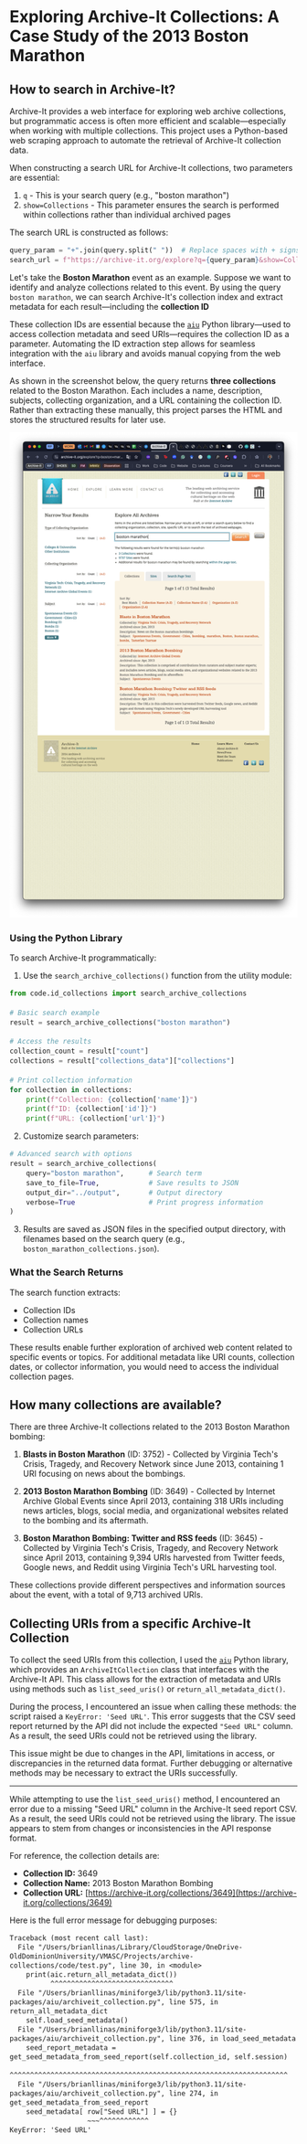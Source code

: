 # Exploring Archive-It Collections: A Case Study of the 2013 Boston Marathon

## How to search in Archive-It?

Archive-It provides a web interface for exploring web archive collections, but programmatic access is often more efficient and scalable—especially when working with multiple collections. This project uses a Python-based web scraping approach to automate the retrieval of Archive-It collection data.

When constructing a search URL for Archive-It collections, two parameters are essential:
1. `q` - This is your search query (e.g., "boston marathon")
2. `show=Collections` - This parameter ensures the search is performed within collections rather than individual archived pages

The search URL is constructed as follows:
```python
query_param = "+".join(query.split(" "))  # Replace spaces with + signs
search_url = f"https://archive-it.org/explore?q={query_param}&show=Collections"
```

Let's take the **Boston Marathon** event as an example. Suppose we want to identify and analyze collections related to this event. By using the query `boston marathon`, we can search Archive-It's collection index and extract metadata for each result—including the **collection ID**

These collection IDs are essential because the [`aiu`](https://github.com/oduwsdl/aiu) Python library—used to access collection metadata and seed URIs—requires the collection ID as a parameter. Automating the ID extraction step allows for seamless integration with the `aiu` library and avoids manual copying from the web interface.

As shown in the screenshot below, the query returns **three collections** related to the Boston Marathon. Each includes a name, description, subjects, collecting organization, and a URL containing the collection ID. Rather than extracting these manually, this project parses the HTML and stores the structured results for later use.

![Boston Marathon search results](image/boston-marathon-searching.png)

### Using the Python Library

To search Archive-It programmatically:

1. Use the `search_archive_collections()` function from the utility module:

```python
from code.id_collections import search_archive_collections

# Basic search example
result = search_archive_collections("boston marathon")

# Access the results
collection_count = result["count"]
collections = result["collections_data"]["collections"]

# Print collection information
for collection in collections:
    print(f"Collection: {collection['name']}")
    print(f"ID: {collection['id']}")
    print(f"URL: {collection['url']}")
```

2. Customize search parameters:

```python
# Advanced search with options
result = search_archive_collections(
    query="boston marathon",      # Search term
    save_to_file=True,            # Save results to JSON
    output_dir="../output",       # Output directory
    verbose=True                  # Print progress information
)
```

3. Results are saved as JSON files in the specified output directory, with filenames based on the search query (e.g., `boston_marathon_collections.json`).

### What the Search Returns

The search function extracts:
- Collection IDs
- Collection names
- Collection URLs

These results enable further exploration of archived web content related to specific events or topics. For additional metadata like URI counts, collection dates, or collector information, you would need to access the individual collection pages.


## How many collections are available?
There are three Archive-It collections related to the 2013 Boston Marathon bombing:

1. **Blasts in Boston Marathon** (ID: 3752) - Collected by Virginia Tech's Crisis, Tragedy, and Recovery Network since June 2013, containing 1 URI focusing on news about the bombings.

2. **2013 Boston Marathon Bombing** (ID: 3649) - Collected by Internet Archive Global Events since April 2013, containing 318 URIs including news articles, blogs, social media, and organizational websites related to the bombing and its aftermath.

3. **Boston Marathon Bombing: Twitter and RSS feeds** (ID: 3645) - Collected by Virginia Tech's Crisis, Tragedy, and Recovery Network since April 2013, containing 9,394 URIs harvested from Twitter feeds, Google news, and Reddit using Virginia Tech's URL harvesting tool.

These collections provide different perspectives and information sources about the event, with a total of 9,713 archived URIs.

## Collecting URIs from a specific Archive-It Collection

To collect the seed URIs from this collection, I used the [`aiu`](https://github.com/oduwsdl/aiu) Python library, which provides an `ArchiveItCollection` class that interfaces with the Archive-It API. This class allows for the extraction of metadata and URIs using methods such as `list_seed_uris()` or `return_all_metadata_dict()`.

During the process, I encountered an issue when calling these methods: the script raised a `KeyError: 'Seed URL'`. This error suggests that the CSV seed report returned by the API did not include the expected `"Seed URL"` column. As a result, the seed URIs could not be retrieved using the library.

This issue might be due to changes in the API, limitations in access, or discrepancies in the returned data format. Further debugging or alternative methods may be necessary to extract the URIs successfully.

---

While attempting to use the `list_seed_uris()` method, I encountered an error due to a missing "Seed URL" column in the Archive-It seed report CSV. As a result, the seed URIs could not be retrieved using the library. The issue appears to stem from changes or inconsistencies in the API response format.

For reference, the collection details are:

- **Collection ID:** 3649  
- **Collection Name:** 2013 Boston Marathon Bombing  
- **Collection URL:** [https://archive-it.org/collections/3649](https://archive-it.org/collections/3649)

Here is the full error message for debugging purposes:

```
Traceback (most recent call last):
  File "/Users/brianllinas/Library/CloudStorage/OneDrive-OldDominionUniversity/VMASC/Projects/archive-collections/code/test.py", line 30, in <module>
    print(aic.return_all_metadata_dict())
          ^^^^^^^^^^^^^^^^^^^^^^^^^^^^^^
  File "/Users/brianllinas/miniforge3/lib/python3.11/site-packages/aiu/archiveit_collection.py", line 575, in return_all_metadata_dict
    self.load_seed_metadata()
  File "/Users/brianllinas/miniforge3/lib/python3.11/site-packages/aiu/archiveit_collection.py", line 376, in load_seed_metadata
    seed_report_metadata = get_seed_metadata_from_seed_report(self.collection_id, self.session)
                           ^^^^^^^^^^^^^^^^^^^^^^^^^^^^^^^^^^^^^^^^^^^^^^^^^^^^^^^^^^^^^^^^^^^^
  File "/Users/brianllinas/miniforge3/lib/python3.11/site-packages/aiu/archiveit_collection.py", line 274, in get_seed_metadata_from_seed_report
    seed_metadata[ row["Seed URL"] ] = {}
                   ~~~^^^^^^^^^^^^
KeyError: 'Seed URL'
```
